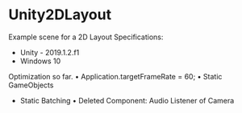 # Unity2DLayout
Example scene for a 2D Layout
Specifications:
- Unity - 2019.1.2.f1
- Windows 10 

Optimization so far.
• Application.targetFrameRate = 60;
• Static GameObjects
   - Static Batching
• Deleted Component: Audio Listener of Camera

